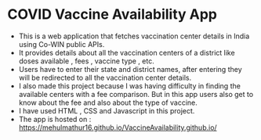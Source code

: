 # COVID Vaccine Availability App
* This is a web application that fetches vaccination center details in India using Co-WIN public APIs.
* It provides details about all the vaccination centers of a district like doses available , fees , vaccine type , etc.  
* Users have to enter their state and district names, after entering they will be redirected to all the vaccination center details. 
* I also made this project because I was having difficulty in finding the available centers with a fee comparison. But in this app users also get to know about the fee and also about the type of vaccine. 
* I have used HTML , CSS and Javascript in this project.
* The app is hosted on :
https://mehulmathur16.github.io/VaccineAvailability.github.io/
